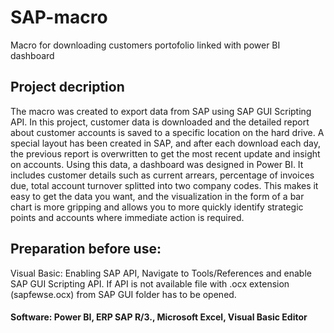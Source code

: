 # SAP-macro
Macro for downloading customers portofolio linked with power BI dashboard 

## Project decription

The macro was created to export data from SAP using SAP GUI Scripting API. In this project, customer data is downloaded and the detailed report about customer accounts is saved to a specific location on the hard drive. A special layout has been created in SAP, and after each download each day, the previous report is overwritten to get the most recent update and insight on accounts. Using this data, a dashboard was designed in Power BI. It includes customer details such as current arrears, percentage of invoices due, total account turnover splitted into two company codes. This makes it easy to get the data you want, and the visualization in the form of a bar chart is more gripping and allows you to more quickly identify strategic points and accounts where immediate action is required. 

## Preparation before use:

Visual Basic: Enabling SAP API, Navigate to Tools/References and enable SAP GUI Scripting API. If API is not available file with .ocx extension (sapfewse.ocx) from SAP GUI folder has to be opened. 

#### Software: Power BI,  ERP SAP R/3., Microsoft Excel, Visual Basic Editor 
